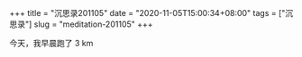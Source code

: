 +++
title = "沉思录201105"
date = "2020-11-05T15:00:34+08:00"
tags = ["沉思录"]
slug = "meditation-201105"
+++

今天，我早晨跑了 3 km
